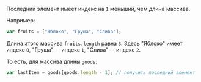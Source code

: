 Последний элемент имеет индекс на `1` меньший, чем длина массива.

Например:

```js
var fruits = ["Яблоко", "Груша", "Слива"];
```

Длина этого массива `fruits.length` равна `3`. Здесь "Яблоко" имеет индекс `0`, "Груша" -- индекс `1`, "Слива" -- индекс `2`. 

То есть, для массива длины `goods`:

```js
var lastItem = goods[goods.length - 1]; // получить последний элемент
```

